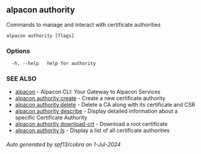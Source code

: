 ## alpacon authority

Commands to manage and interact with certificate authorities

```
alpacon authority [flags]
```

### Options

```
  -h, --help   help for authority
```

### SEE ALSO

* [alpacon](alpacon.md)	 - Alpacon CLI: Your Gateway to Alpacon Services
* [alpacon authority create](alpacon_authority_create.md)	 - Create a new certificate authority
* [alpacon authority delete](alpacon_authority_delete.md)	 - Delete a CA along with its certificate and CSR
* [alpacon authority describe](alpacon_authority_describe.md)	 - Display detailed information about a specific Certificate Authority
* [alpacon authority download-crt](alpacon_authority_download-crt.md)	 - Download a root certificate
* [alpacon authority ls](alpacon_authority_ls.md)	 - Display a list of all certificate authorities

###### Auto generated by spf13/cobra on 1-Jul-2024

